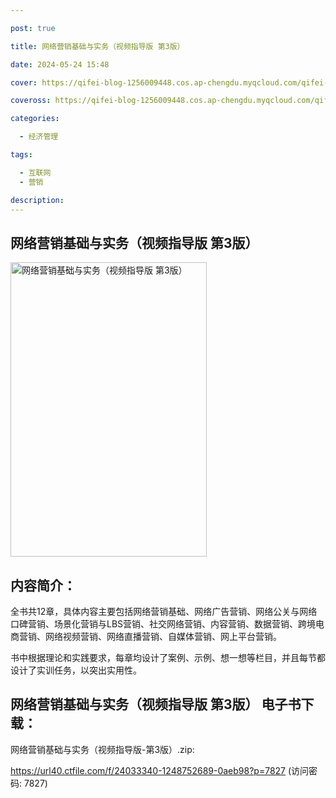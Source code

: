 ```yaml
---

post: true

title: 网络营销基础与实务（视频指导版 第3版）

date: 2024-05-24 15:48

cover: https://qifei-blog-1256009448.cos.ap-chengdu.myqcloud.com/qifei-blog/661f209d0ea9cb14037b0676.jpg

coveross: https://qifei-blog-1256009448.cos.ap-chengdu.myqcloud.com/qifei-blog/661f209d0ea9cb14037b0676.jpg

categories:

  - 经济管理

tags:

  - 互联网
  - 营销

description:
---
```


## 网络营销基础与实务（视频指导版 第3版）
<img alt="网络营销基础与实务（视频指导版 第3版） " class="aligncenter loaded" data-was-processed="true" decoding="async" fetchpriority="high" height="471" src="https://qifei-blog-1256009448.cos.ap-chengdu.myqcloud.com/qifei-blog/661f209d0ea9cb14037b0676.jpg " style="cursor: zoom-in;" width="314"/>

## 内容简介：

全书共12章，具体内容主要包括网络营销基础、网络广告营销、网络公关与网络口碑营销、场景化营销与LBS营销、社交网络营销、内容营销、数据营销、跨境电商营销、网络视频营销、网络直播营销、自媒体营销、网上平台营销。

书中根据理论和实践要求，每章均设计了案例、示例、想一想等栏目，并且每节都设计了实训任务，以突出实用性。

## 网络营销基础与实务（视频指导版 第3版） 电子书下载：
网络营销基础与实务（视频指导版-第3版）.zip: 

https://url40.ctfile.com/f/24033340-1248752689-0aeb98?p=7827 (访问密码: 7827)
